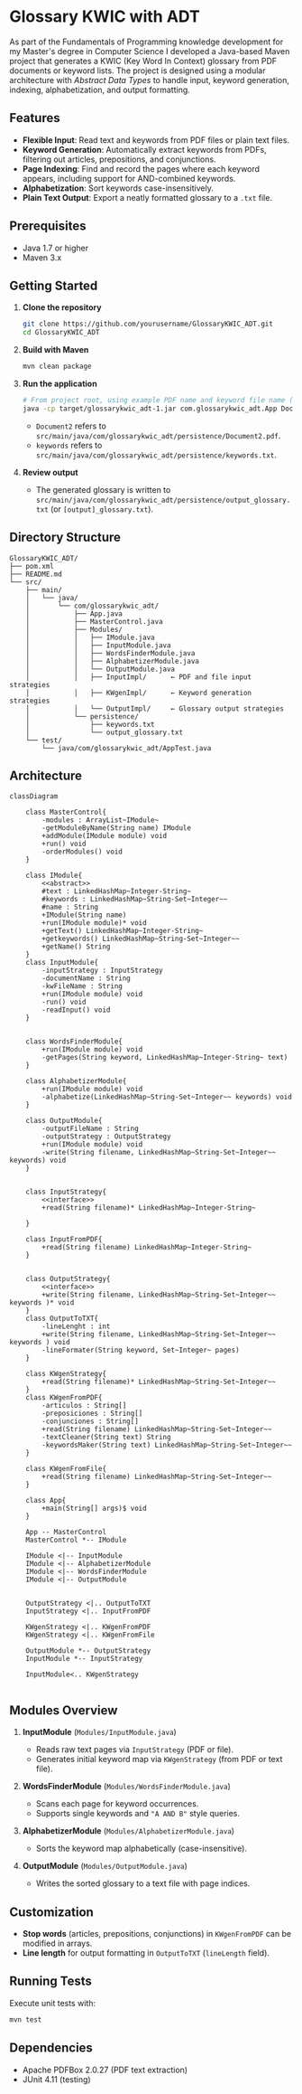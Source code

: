 # Glossary KWIC with ADT

As part of the Fundamentals of Programming knowledge development for my Master's degree in Computer Science I developed a Java-based Maven project that generates a KWIC (Key Word In Context) glossary from PDF documents or keyword lists. The project is designed using a modular architecture with *Abstract Data Types* to handle input, keyword generation, indexing, alphabetization, and output formatting.

## Features

- **Flexible Input**: Read text and keywords from PDF files or plain text files.
- **Keyword Generation**: Automatically extract keywords from PDFs, filtering out articles, prepositions, and conjunctions.
- **Page Indexing**: Find and record the pages where each keyword appears, including support for AND-combined keywords.
- **Alphabetization**: Sort keywords case-insensitively.
- **Plain Text Output**: Export a neatly formatted glossary to a `.txt` file.

## Prerequisites

- Java 1.7 or higher
- Maven 3.x

## Getting Started

1. **Clone the repository**

   ```bash
   git clone https://github.com/yourusername/GlossaryKWIC_ADT.git
   cd GlossaryKWIC_ADT
   ```

2. **Build with Maven**

   ```bash
   mvn clean package
   ```

3. **Run the application**

   ```bash
   # From project root, using example PDF name and keyword file name (without extensions)
   java -cp target/glossarykwic_adt-1.jar com.glossarykwic_adt.App Document2 keywords
   ```

   - `Document2` refers to `src/main/java/com/glossarykwic_adt/persistence/Document2.pdf`.
   - `keywords` refers to `src/main/java/com/glossarykwic_adt/persistence/keywords.txt`.

4. **Review output**

   - The generated glossary is written to `src/main/java/com/glossarykwic_adt/persistence/output_glossary.txt` (or `[output]_glossary.txt`).

## Directory Structure

```
GlossaryKWIC_ADT/
├── pom.xml
├── README.md       
└── src/
    ├── main/
    │   └── java/
    │       └── com/glossarykwic_adt/
    │           ├── App.java
    │           ├── MasterControl.java
    │           ├── Modules/
    │           │   ├── IModule.java
    │           │   ├── InputModule.java
    │           │   ├── WordsFinderModule.java
    │           │   ├── AlphabetizerModule.java
    │           │   └── OutputModule.java
    │           │   ├── InputImpl/      ← PDF and file input strategies
    │           │   ├── KWgenImpl/      ← Keyword generation strategies
    │           │   └── OutputImpl/     ← Glossary output strategies
    │           └── persistence/
    │               ├── keywords.txt
    │               └── output_glossary.txt
    └── test/
        └── java/com/glossarykwic_adt/AppTest.java
```

## Architecture

```mermaid
classDiagram

    class MasterControl{
        -modules : ArrayList~IModule~
        -getModuleByName(String name) IModule
        +addModule(IModule module) void
        +run() void
        -orderModules() void
    }

    class IModule{
        <<abstract>>
        #text : LinkedHashMap~Integer-String~
        #keywords : LinkedHashMap~String-Set~Integer~~
        #name : String
        +IModule(String name)
        +run(IModule module)* void
        +getText() LinkedHashMap~Integer-String~
        +getkeywords() LinkedHashMap~String-Set~Integer~~ 
        +getName() String
    }
    class InputModule{
        -inputStrategy : InputStrategy
        -documentName : String
        -kwFileName : String
        +run(IModule module) void
        -run() void
        -readInput() void
    }

    
    class WordsFinderModule{
        +run(IModule module) void
        -getPages(String keyword, LinkedHashMap~Integer-String~ text)
    }

    class AlphabetizerModule{
        +run(IModule module) void
        -alphabetize(LinkedHashMap~String-Set~Integer~~ keywords) void
    }

    class OutputModule{
        -outputFileName : String
        -outputStrategy : OutputStrategy
        +run(IModule module) void
        -write(String filename, LinkedHashMap~String-Set~Integer~~ keywords) void
    }


    class InputStrategy{
        <<interface>>
        +read(String filename)* LinkedHashMap~Integer-String~

    }

    class InputFromPDF{
        +read(String filename) LinkedHashMap~Integer-String~
    }

    
    class OutputStrategy{
        <<interface>>
        +write(String filename, LinkedHashMap~String-Set~Integer~~ keywords )* void
    }
    class OutputToTXT{
        -lineLenght : int
        +write(String filename, LinkedHashMap~String-Set~Integer~~ keywords ) void
        -lineFormater(String keyword, Set~Integer~ pages)
    }

    class KWgenStrategy{
        +read(String filename)* LinkedHashMap~String-Set~Integer~~
    }
    class KWgenFromPDF{
        -articulos : String[]
        -preposiciones : String[]
        -conjunciones : String[]
        +read(String filename) LinkedHashMap~String-Set~Integer~~
        -textCleaner(String text) String
        -keywordsMaker(String text) LinkedHashMap~String-Set~Integer~~
    }

    class KWgenFromFile{
        +read(String filename) LinkedHashMap~String-Set~Integer~~
    }

    class App{
        +main(String[] args)$ void
    }

    App -- MasterControl
    MasterControl *-- IModule
    
    IModule <|-- InputModule
    IModule <|-- AlphabetizerModule
    IModule <|-- WordsFinderModule
    IModule <|-- OutputModule
    

    OutputStrategy <|.. OutputToTXT
    InputStrategy <|.. InputFromPDF

    KWgenStrategy <|.. KWgenFromPDF
    KWgenStrategy <|.. KWgenFromFile

    OutputModule *-- OutputStrategy
    InputModule *-- InputStrategy

    InputModule<.. KWgenStrategy


```

## Modules Overview

1. **InputModule** (`Modules/InputModule.java`)

   - Reads raw text pages via `InputStrategy` (PDF or file).
   - Generates initial keyword map via `KWgenStrategy` (from PDF or text file).

2. **WordsFinderModule** (`Modules/WordsFinderModule.java`)

   - Scans each page for keyword occurrences.
   - Supports single keywords and `"A AND B"` style queries.

3. **AlphabetizerModule** (`Modules/AlphabetizerModule.java`)

   - Sorts the keyword map alphabetically (case-insensitive).

4. **OutputModule** (`Modules/OutputModule.java`)

   - Writes the sorted glossary to a text file with page indices.

## Customization

- **Stop words** (articles, prepositions, conjunctions) in `KWgenFromPDF` can be modified in arrays.
- **Line length** for output formatting in `OutputToTXT` (`lineLength` field).

## Running Tests

Execute unit tests with:

```bash
mvn test
```

## Dependencies

- Apache PDFBox 2.0.27 (PDF text extraction)
- JUnit 4.11 (testing)

